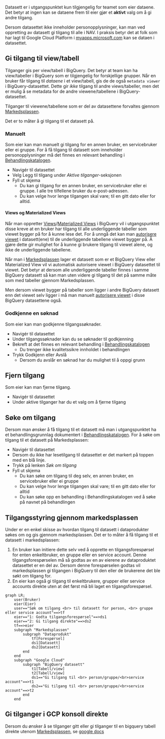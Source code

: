 Datasett er i utgangspunktet kun tilgjengelig for teamet som eier dataene.
Det betyr at ingen kan se dataene frem til eier gjør et **aktivt** valg om å gi andre tilgang.

Dersom datasettet ikke inneholder personopplysninger, kan man ved oppretting av datasett gi tilgang til alle i NAV.
I praksis betyr det at folk som har lagt til Google Cloud Platform i [myapps.microsoft.com](https://myapps.microsoft.com) kan se dataen i datasettet.

## Gi tilgang til view/tabell
Tilganger gis per view/tabell i BigQuery.
Det betyr at team kan ha view/tabeller i BigQuery som er tilgjengelig for forskjellige grupper.
Når en bruker får tilgang til *dataene* i et view/tabell, gis de de også `metadata viewer` i BigQuery-datasettet.
Dette gir *ikke* tilgang til andre views/tabeller, men det er mulig å se metadata for de andre viewene/tabellene i BigQuery-datasettet.

Tilganger til viewene/tabellene som er del av datasettene forvaltes gjennom [Markedsplassen](https://data.intern.nav.no/).

Det er to måter å gi tilgang til et datasett på.

### Manuelt
Som eier kan man manuelt gi tilgang for en annen bruker, en servicebruker eller ei gruppe.
For å få tilgang til datasett som inneholder personopplysninger må det finnes en relevant behandling i [Behandlingskatalogen](https://behandlingskatalog.nais.adeo.no/).

- Navigér til datasettet
- Velg Legg til tilgang under _Aktive tilganger_-seksjonen
- Fyll ut skjema
    - Du kan gi tilgang for en annen bruker, en servicebruker eller ei gruppe. I alle tre tilfellene bruker du e-post-adressen.
    - Du kan velge hvor lenge tilgangen skal vare; til en gitt dato eller for alltid.

#### Views og Materialized Views
Når man oppretter [Views](https://cloud.google.com/bigquery/docs/views)/[Materialized Views](https://cloud.google.com/bigquery/docs/materialized-views-intro) i BigQuery vil i utgangspunktet disse kreve at en bruker har tilgang til alle underliggende tabeller som viewet bygger på for å kunne lese det. For å unngå det kan man [autorisere viewet](https://cloud.google.com/bigquery/docs/share-access-views) i datasett(ene) til de underliggende tabellene viewet bygger på. Å gjøre dette gir mulighet for å kunne gi brukere tilgang til viewet alene, og ikke de underliggende tabellene.

Når man i [Markedsplassen](https://data.intern.nav.no/) lager et datasett som er et BigQuery View eller Materialized View vil vi automatisk autorisere viewet i BigQuery datasettet til viewet. Det betyr at dersom alle underliggende tabeller finnes i samme BigQuery datasett så kan man uten videre gi tilgang til det på samme måte som med tabeller gjennom Markedsplassen. 

Men dersom viewet bygger på tabeller som ligger i andre BigQuery datasett enn det viewet selv ligger i må man manuelt [autorisere viewet](https://cloud.google.com/bigquery/docs/share-access-views#authorize_the_view_to_access_the_source_dataset) i disse BigQuery datasettene også.

### Godkjenne en søknad

Som eier kan man godkjenne tilgangssøknader.

- Navigér til datasettet
- Under tilgangssøknader kan du se søknader til godkjenning
- Bekreft at det finnes en relevant behandling i [Behandlingskatalogen](https://behandlingskatalog.nais.adeo.no/)
    - Du trenger ikke kvalitetssikre innholdet i behandlingen
- Trykk Godkjenn eller Avslå
    - Dersom du avslår en søknad har du mulighet til å oppgi grunn

## Fjern tilgang

Som eier kan man fjerne tilgang.

- Navigér til datasettet
- Under aktive tilganger har du et valg om å fjerne tilgang


## Søke om tilgang

Dersom man ønsker å få tilgang til et datasett må man i utgangspunktet ha et behandlingsgrunnlag dokumentert i [Behandlingskatalogen](https://behandlingskatalog.nais.adeo.no/).
For å søke om tilgang til et datasett på Markedsplassen:

- Navigér til datasettet
- Dersom du ikke har lesetilgang til datasettet er det markert på toppen med en blå linje.
- Trykk på lenken _Søk om tilgang_
- Fyll ut skjema
    - Du kan søke om tilgang til deg selv, en annen bruker, en servicebruker eller ei gruppe
    - Du kan velge hvor lenge tilgangen skal vare; til en gitt dato eller for alltid
    - Du kan søke opp en behandling i Behandlingskatalogen ved å søke på navnet på behandlingen

## Tilgangsstyring gjennom markedsplassen
Under er en enkel skisse av hvordan tilgang til datasett i dataprodukter søkes om og gis gjennom markedsplassen. Det er to måter å få tilgang til et datasett i markedsplassen:

1. En bruker kan initiere dette selv ved å opprette en tilgangsforespørsel for enten enkeltbruker, en gruppe eller en service account. Denne tilgangsforespørselen må så godtas av en av eierene av dataproduktet datasettet er en del av. Dersom denne forespørselen godtas vil markedsplassen gi tilgangen i BigQuery til den eller de brukerene det ble søkt om tilgang for.
2. En eier kan også gi tilgang til enkeltbrukere, grupper eller service accounts direkte uten at det først må bli laget en tilgangsforespørsel.

```mermaid
graph LR;
    user(Bruker)
    eier(Eier)
    user=="Søk om tilgang <br> til datasett for person, <br> gruppe eller service account"==>tf
    eier=="1: Godta tilgangsforespørsel"==>ds1
    eier=="2: Gi tilgang direkte"==>ds2
    tf==>eier
    subgraph "Markedsplassen"
        subgraph "Dataprodukt"
            tf[Forespørsel]
            ds1[Datasett]
            ds2[Datasett]
        end
    end
    subgraph "Google Cloud"
        subgraph "BigQuery datasett"
            t1[Tabell/view]
            t2[Tabell/view]
            ds1=="Gi tilgang til <br> person/gruppe/<br>service account"==>t1
            ds2=="Gi tilgang til <br> person/gruppe/<br>service account"==>t2
        end
    end
```

## Gi tilganger i GCP konsoll direkte
Dersom du ønsker å se tilganger gitt eller gi tilganger til en bigquery tabell direkte utenom [Markedsplassen](https://data.intern.nav.no), se [google docs](https://cloud.google.com/bigquery/docs/control-access-to-resources-iam)
